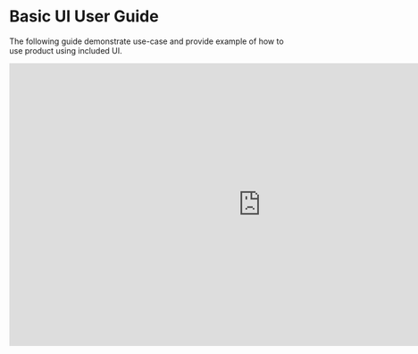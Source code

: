 # Basic UI User Guide

The following guide demonstrate use-case and provide example of how to use product using included UI.

<iframe width="900" height="506" src="https://www.youtube.com/embed/tU3rwN1HEQc" frameborder="0" allow="accelerometer; autoplay; clipboard-write; encrypted-media; gyroscope; picture-in-picture; web-share" referrerpolicy="strict-origin-when-cross-origin" allowfullscreen></iframe>

